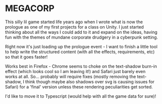 # MEGACORP

This silly lil game started life years ago when I wrote what is now the prologue as one of my first projects for a class on Unity. I just started thinking about all the ways I could add to it and expand on the ideas, having fun with the themes of mundane corporate drudgery in a cyberpunk setting.

Right now it's just loading up the prologue event - I want to finish a little tool to help write the structured content (with all the effects, requirements, etc) so that it goes faster!

Works best in Firefox - Chrome seems to choke on the text-shadow burn-in effect (which looks cool so I am leaving it!) and Safari just barely even works at all. So... probably will require fixes (mostly removing the text-shadow, I think though maybe also shadows over svg is causing issues for Safari) for a 'final' version unless these rendering peculiarities get sorted.

I'd like to move it to Typescript (would help with all the game data for sure)!
